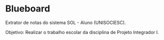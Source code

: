 # Blueboard

Extrator de notas do sistema SOL - Aluno (UNISOCIESC).

Objetivo: Realizar o trabalho escolar da disciplina de Projeto Integrador I.
